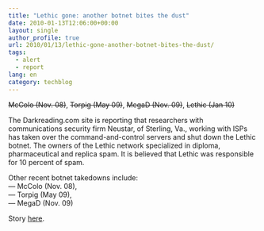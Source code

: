 ```yaml
---
title: "Lethic gone: another botnet bites the dust"
date: 2010-01-13T12:06:00+00:00
layout: single
author_profile: true
url: 2010/01/13/lethic-gone-another-botnet-bites-the-dust/
tags:
  - alert
  - report
lang: en
category: techblog
---
```

<strike>McColo (Nov. 08)</strike>, <strike>Torpig (May 09)</strike>, <strike>MegaD (Nov. 09)</strike>, <strike>Lethic (Jan 10)</strike>

The Darkreading.com site is reporting that researchers with communications security firm Neustar, of Sterling, Va., working with ISPs has taken over the command-and-control servers and shut down the Lethic botnet. The owners of the Lethic network specialized in diploma, pharmaceutical and replica spam. It is believed that Lethic was responsible for 10 percent of spam.

Other recent botnet takedowns include:  
&#8212; McColo (Nov. 08),  
&#8212; Torpig (May 09),  
&#8212; MegaD (Nov. 09)

Story [here](http://www.darkreading.com/insiderthreat/security/vulnerabilities/showArticle.jhtml?articleID=222300408).